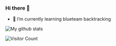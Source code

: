 ### Hi there 👋

- 🌱 I’m currently learning blueteam backtracking

<img src="https://github-readme-stats.vercel.app/api?username=Lucifer1993&show_icons=true&theme=dracula&include_all_commits=true&count_private=true&layout=compact" alt="My github stats"/>

![Visitor Count](https://profile-counter.glitch.me/Lucifer1993/count.svg)
